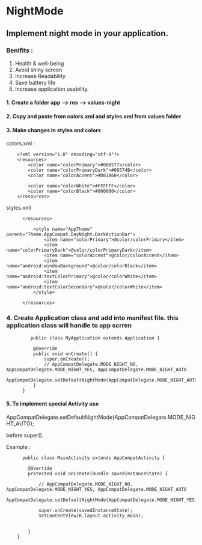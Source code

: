 # NightMode


## Implement night mode in your application.

### Benifits :

1. Health & well-being 
2. Avoid shiny screen
3. Increase Readability
4. Save battery life
5. Increase application usability.



#### 1. Create a folder app --> res --> values-night

#### 2. Copy and paste from  colors.xml and styles.xml from values folder

#### 3. Make changes in styles and colors

colors.xml : 

        <?xml version="1.0" encoding="utf-8"?>
        <resources>
            <color name="colorPrimary">#008577</color>
            <color name="colorPrimaryDark">#00574B</color>
            <color name="colorAccent">#D81B60</color>

            <color name="colorWhite">#FFFFFF</color>
            <color name="colorBlack">#000000</color>
        </resources>
styles.xml

          <resources>

              <style name="AppTheme" parent="Theme.AppCompat.DayNight.DarkActionBar">
                  <item name="colorPrimary">@color/colorPrimary</item>
                  <item name="colorPrimaryDark">@color/colorPrimaryDark</item>
                  <item name="colorAccent">@color/colorAccent</item>
                  <item name="android:windowBackground">@color/colorBlack</item>
                  <item name="android:textColorPrimary">@color/colorWhite</item>
                  <item name="android:textColorSecondary">@color/colorWhite</item>
              </style>

          </resources>

   ### 4. Create Application class and add into manifest file. this application class will handle to app scrren
   
   
             public class MyApplication extends Application {

              @Override
              public void onCreate() {
                  super.onCreate();
                  // AppCompatDelegate.MODE_NIGHT_NO,   AppCompatDelegate.MODE_NIGHT_YES, AppCompatDelegate.MODE_NIGHT_AUTO
                  AppCompatDelegate.setDefaultNightMode(AppCompatDelegate.MODE_NIGHT_AUTO);
              }
          }

#### 5. To implement special Activity use

  AppCompatDelegate.setDefaultNightMode(AppCompatDelegate.MODE_NIGHT_AUTO);
  
  before super().
  
  Example : 
  
          public class MainActivity extends AppCompatActivity {

            @Override
            protected void onCreate(Bundle savedInstanceState) {

                // AppCompatDelegate.MODE_NIGHT_NO,   AppCompatDelegate.MODE_NIGHT_YES, AppCompatDelegate.MODE_NIGHT_AUTO
                AppCompatDelegate.setDefaultNightMode(AppCompatDelegate.MODE_NIGHT_YES);

                super.onCreate(savedInstanceState);
                setContentView(R.layout.activity_main);


            }
        }



